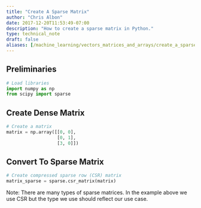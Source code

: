 ```yaml
---
title: "Create A Sparse Matrix"
author: "Chris Albon"
date: 2017-12-20T11:53:49-07:00
description: "How to create a sparse matrix in Python."
type: technical_note
draft: false
aliases: [/machine_learning/vectors_matrices_and_arrays/create_a_sparse_matrix/]
---
```

## Preliminaries


```python
# Load libraries
import numpy as np
from scipy import sparse
```

## Create Dense Matrix


```python
# Create a matrix
matrix = np.array([[0, 0],
                   [0, 1],
                   [3, 0]])
```

## Convert To Sparse Matrix


```python
# Create compressed sparse row (CSR) matrix
matrix_sparse = sparse.csr_matrix(matrix)
```

Note: There are many types of sparse matrices. In the example above we use CSR but the type we use should reflect our use case.
